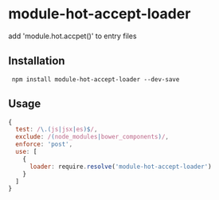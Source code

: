 # module-hot-accept-loader

add 'module.hot.accpet()' to entry files


## Installation

```
 npm install module-hot-accept-loader --dev-save
```


## Usage

```javascript
{
  test: /\.(js|jsx|es)$/,
  exclude: /(node_modules|bower_components)/,
  enforce: 'post',
  use: [
    {
      loader: require.resolve('module-hot-accept-loader')
    }
  ]
}
```
